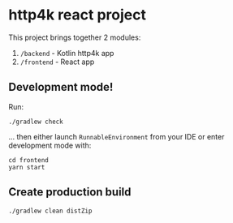 # http4k react project

This project brings together 2 modules:

1. `/backend` - Kotlin http4k app
2. `/frontend` - React app

## Development mode!

Run:
```shell
./gradlew check
```

... then either launch `RunnableEnvironment` from your IDE or enter development mode with:

```shell
cd frontend
yarn start
```

## Create production build

```shell
./gradlew clean distZip
```
